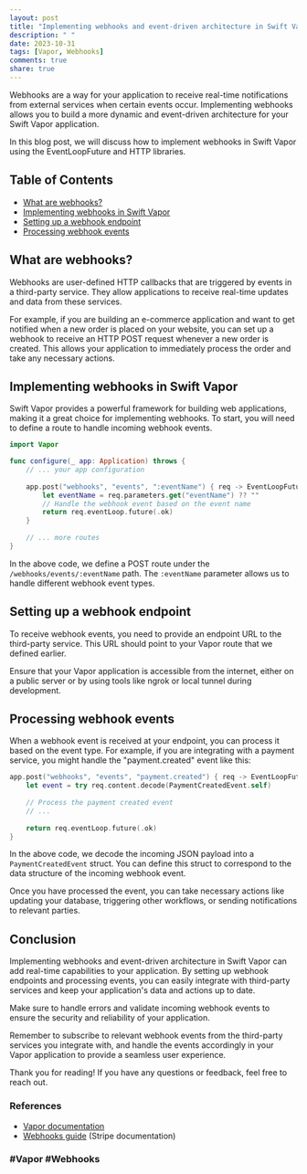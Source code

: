 ```yaml
---
layout: post
title: "Implementing webhooks and event-driven architecture in Swift Vapor"
description: " "
date: 2023-10-31
tags: [Vapor, Webhooks]
comments: true
share: true
---
```


Webhooks are a way for your application to receive real-time notifications from external services when certain events occur. Implementing webhooks allows you to build a more dynamic and event-driven architecture for your Swift Vapor application.

In this blog post, we will discuss how to implement webhooks in Swift Vapor using the EventLoopFuture and HTTP libraries.

## Table of Contents
- [What are webhooks?](#what-are-webhooks)
- [Implementing webhooks in Swift Vapor](#implementing-webhooks-in-swift-vapor)
- [Setting up a webhook endpoint](#setting-up-a-webhook-endpoint)
- [Processing webhook events](#processing-webhook-events)

## What are webhooks?

Webhooks are user-defined HTTP callbacks that are triggered by events in a third-party service. They allow applications to receive real-time updates and data from these services.

For example, if you are building an e-commerce application and want to get notified when a new order is placed on your website, you can set up a webhook to receive an HTTP POST request whenever a new order is created. This allows your application to immediately process the order and take any necessary actions.

## Implementing webhooks in Swift Vapor

Swift Vapor provides a powerful framework for building web applications, making it a great choice for implementing webhooks. To start, you will need to define a route to handle incoming webhook events.

```swift
import Vapor

func configure(_ app: Application) throws {
    // ... your app configuration
    
    app.post("webhooks", "events", ":eventName") { req -> EventLoopFuture<HTTPStatus> in
        let eventName = req.parameters.get("eventName") ?? ""
        // Handle the webhook event based on the event name
        return req.eventLoop.future(.ok)
    }
    
    // ... more routes
}
```

In the above code, we define a POST route under the `/webhooks/events/:eventName` path. The `:eventName` parameter allows us to handle different webhook event types.

## Setting up a webhook endpoint

To receive webhook events, you need to provide an endpoint URL to the third-party service. This URL should point to your Vapor route that we defined earlier.

Ensure that your Vapor application is accessible from the internet, either on a public server or by using tools like ngrok or local tunnel during development.

## Processing webhook events

When a webhook event is received at your endpoint, you can process it based on the event type. For example, if you are integrating with a payment service, you might handle the "payment.created" event like this:

```swift
app.post("webhooks", "events", "payment.created") { req -> EventLoopFuture<HTTPStatus> in
    let event = try req.content.decode(PaymentCreatedEvent.self)
    
    // Process the payment created event
    // ...
    
    return req.eventLoop.future(.ok)
}
```

In the above code, we decode the incoming JSON payload into a `PaymentCreatedEvent` struct. You can define this struct to correspond to the data structure of the incoming webhook event.

Once you have processed the event, you can take necessary actions like updating your database, triggering other workflows, or sending notifications to relevant parties.

## Conclusion

Implementing webhooks and event-driven architecture in Swift Vapor can add real-time capabilities to your application. By setting up webhook endpoints and processing events, you can easily integrate with third-party services and keep your application's data and actions up to date.

Make sure to handle errors and validate incoming webhook events to ensure the security and reliability of your application.

Remember to subscribe to relevant webhook events from the third-party services you integrate with, and handle the events accordingly in your Vapor application to provide a seamless user experience.

Thank you for reading! If you have any questions or feedback, feel free to reach out.

### References
- [Vapor documentation](https://docs.vapor.codes/)
- [Webhooks guide](https://stripe.com/docs/webhooks) (Stripe documentation)

### #Vapor #Webhooks